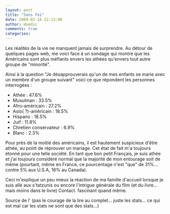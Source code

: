 ```yaml
---
layout: post
title: "Sans foi"
date: 2009-02-16 22:13:00
author: Hoedic
comments: true
categories: 
---
```



Les réalités de la vie ne manquent jamais de surprendre. Au détour de quelques pages web, me voici face à un sondage qui montre que les Américains sont plus méfiants envers les athées qu'envers tout autre groupe de "minorité".

Ainsi à la question "Je désapprouverais qu'un de mes enfants se marie avec un membre d'un groupe suivant" voici ce que répondent les personnes interrogées :

-  Athée : 47.6%
-  Musulman : 33.5%
-  Afro-américain : 27.2%
-  Asio( ?)-américain : 18.5%
-  Hispano : 18.5%
-  Juif : 11.8%
-  Chretien conservateur : 6.9%
-  Blanc : 2.3%

Pour près de la moitié des américains, il est hautement suspicieux d'être athée, au point de réprouver un mariage. Cet état de fait m'a toujours étonné pour une telle société. En tant que bon petit Français, je suis athée et j'ai toujours considéré normal que la majorité de mon entourage soit de même (pourtant, même en France, ce pourcentage n'est "que" de 31%... contre 5% aux U.S.A, 16% au Canada).

Ceci m'explique un peu mieux la réaction de ma famille d'accueil lorsque je suis allé aux s'tatzunis ou encore l'intrigue générale du film (et du livre... mais moins dans le livre) Contact. fascinant quand même.

Source de l' (pas le courage de la lire au complet... juste les stats... ce qui est mal car les stats ne sont que des stats...)